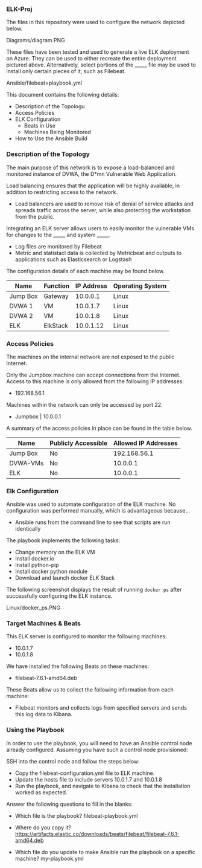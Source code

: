 ### ELK-Proj

The files in this repository were used to configure the network depicted below.

Diagrams/diagram.PNG

These files have been tested and used to generate a live ELK deployment on Azure. They can be used to either recreate the entire deployment pictured above. Alternatively, select portions of the _____ file may be used to install only certain pieces of it, such as Filebeat.

Ansible/filebeat=playbook.yml

This document contains the following details:
- Description of the Topologu
- Access Policies
- ELK Configuration
  - Beats in Use
  - Machines Being Monitored
- How to Use the Ansible Build


### Description of the Topology

The main purpose of this network is to expose a load-balanced and monitored instance of DVWA, the D*mn Vulnerable Web Application.

Load balancing ensures that the application will be highly available, in addition to restricting access to the network.
- Load balancers are used to remove risk of denial of service attacks and spreads traffic across the server, while also protecting the workstation from the public.

Integrating an ELK server allows users to easily monitor the vulnerable VMs for changes to the _____ and system _____.
- Log files are monitored by Filebeat
- Metric and statistacl data is collected by Metricbeat and outputs to applications such as Elasticsearch or Logstash

The configuration details of each machine may be found below.

|   Name   | Function | IP Address | Operating System |
|----------|----------|------------|------------------|
| Jump Box | Gateway  | 10.0.0.1   | Linux            |
| DVWA 1   | VM       | 10.0.1.7   | Linux            |
| DVWA 2   | VM       | 10.0.1.8   | Linux            |
| ELK      | ElkStack | 10.0.1.12  | Linux            |

### Access Policies

The machines on the internal network are not exposed to the public Internet. 

Only the Jumpbox machine can accept connections from the Internet. Access to this machine is only allowed from the following IP addresses:
- 192.168.56.1

Machines within the network can only be accessed by port 22.
- Jumpbox | 10.0.0.1

A summary of the access policies in place can be found in the table below.

| Name     | Publicly Accessible | Allowed IP Addresses |
|----------|---------------------|----------------------|
| Jump Box | No                  | 192.168.56.1         |
| DVWA-VMs | No                  | 10.0.0.1             |
| ELK      | No                  | 10.0.0.1             |

### Elk Configuration

Ansible was used to automate configuration of the ELK machine. No configuration was performed manually, which is advantageous because...
- Ansible runs from the command line to see that scripts are run identically

The playbook implements the following tasks:
- Change memory on the ELK VM
- Install docker.io
- Install python-pip
- Install docker python module
-  Download and launch docker ELK Stack

The following screenshot displays the result of running `docker ps` after successfully configuring the ELK instance.

Linux/docker_ps.PNG

### Target Machines & Beats
This ELK server is configured to monitor the following machines:
- 10.0.1.7
- 10.0.1.8

We have installed the following Beats on these machines:
- filebeat-7.6.1-amd64.deb

These Beats allow us to collect the following information from each machine:
- Filebeat monitors and collects logs from specified servers and sends this log data to Kibana.

### Using the Playbook
In order to use the playbook, you will need to have an Ansible control node already configured. Assuming you have such a control node provisioned: 

SSH into the control node and follow the steps below:
- Copy the filebeat-configuration.yml file to ELK machine.
- Update the hosts file to include servers 10.0.1.7 and 10.0.1.8
- Run the playbook, and navigate to Kibana to check that the installation worked as expected.

Answer the following questions to fill in the blanks:
- Which file is the playbook?
filebeat-playbook.yml

- Where do you copy it?
https://artifacts.elastic.co/downloads/beats/filebeat/filebeat-7.6.1-amd64.deb

- Which file do you update to make Ansible run the playbook on a specific machine?
my-playbook.yml

